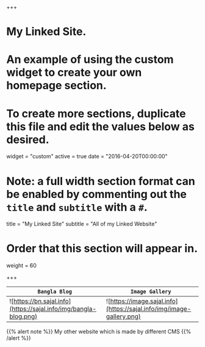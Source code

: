 +++
# My Linked Site.
# An example of using the custom widget to create your own homepage section.
# To create more sections, duplicate this file and edit the values below as desired.
widget = "custom"
active = true
date = "2016-04-20T00:00:00"

# Note: a full width section format can be enabled by commenting out the `title` and `subtitle` with a `#`.
title = "My Linked Site"
subtitle = "All of my Linked Website"

# Order that this section will appear in.
weight = 60

+++

| `Bangla Blog` | `Image Gallery` |
| --- | --- |
| ![https://bn.sajal.info](https://sajal.info/img/bangla-blog.png)| ![https://image.sajal.info](https://sajal.info/img/image-gallery.png) |

{{% alert note %}}
My other website which is made by different CMS 
{{% /alert %}}
